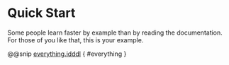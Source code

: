 # Quick Start
Some people learn faster by example than by reading 
the documentation. For those of you like that, this is
your example. 

@@snip [everything.idddl](/language/src/test/input/rbbq.riddl) { #everything }
